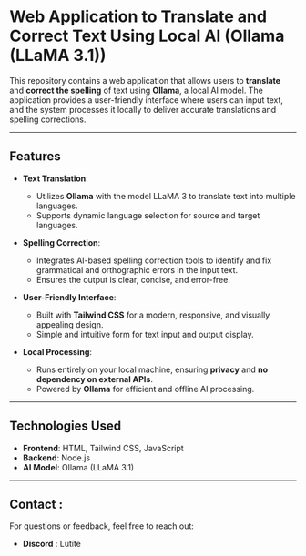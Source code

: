 # Web Application to Translate and Correct Text Using Local AI (Ollama (LLaMA 3.1))

This repository contains a web application that allows users to **translate** and **correct the spelling** of text using **Ollama**, a local AI model. The application provides a user-friendly interface where users can input text, and the system processes it locally to deliver accurate translations and spelling corrections.

---

## Features

- **Text Translation**:
  - Utilizes **Ollama** with the model LLaMA 3 to translate text into multiple languages.
  - Supports dynamic language selection for source and target languages.

- **Spelling Correction**:
  - Integrates AI-based spelling correction tools to identify and fix grammatical and orthographic errors in the input text.
  - Ensures the output is clear, concise, and error-free.

- **User-Friendly Interface**:
  - Built with **Tailwind CSS** for a modern, responsive, and visually appealing design.
  - Simple and intuitive form for text input and output display.

- **Local Processing**:
  - Runs entirely on your local machine, ensuring **privacy** and **no dependency on external APIs**.
  - Powered by **Ollama** for efficient and offline AI processing.

---

## Technologies Used

- **Frontend**: HTML, Tailwind CSS, JavaScript
- **Backend**: Node.js 
- **AI Model**: Ollama (LLaMA 3.1)


---

## Contact : 

For questions or feedback, feel free to reach out: 

- **Discord** : Lutite

